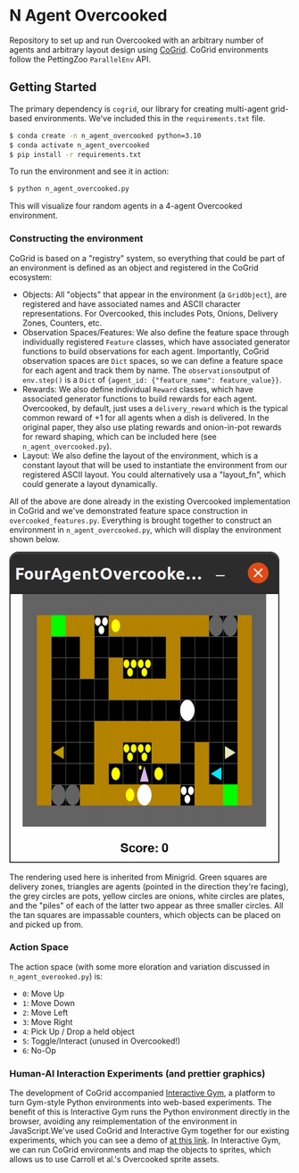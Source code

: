 # N Agent Overcooked


Repository to set up and run Overcooked with an arbitrary number of agents and arbitrary layout design using [CoGrid](https://cogrid.readthedocs.io). CoGrid environments follow the PettingZoo `ParallelEnv` API.


## Getting Started

The primary dependency is `cogrid`, our library for creating multi-agent grid-based environments. We've included this in the `requirements.txt` file.

```bash
$ conda create -n n_agent_overcooked python=3.10
$ conda activate n_agent_overcooked
$ pip install -r requirements.txt
```

To run the environment and see it in action:

```bash
$ python n_agent_overcooked.py
```

This will visualize four random agents in a 4-agent Overcooked environment.

### Constructing the environment

CoGrid is based on a "registry" system, so everything
that could be part of an environment is defined as an object and registered in the CoGrid ecosystem:

- Objects: All "objects" that appear in the environment (a `GridObject`), are registered and have associated names and ASCII character representations. For Overcooked, this includes Pots, Onions, Delivery Zones,
Counters, etc. 
- Observation Spaces/Features: We also define the feature space through individually registered `Feature` classes, which have 
associated generator functions to build observations for each agent. Importantly, CoGrid observation spaces are `Dict` spaces, so we can define a feature space for each agent and track them by name. The `observations`output of `env.step()` is a `Dict` of `{agent_id: {"feature_name": feature_value}}`.
- Rewards: We also define individual `Reward` classes, which have associated generator functions to build rewards for each agent. Overcooked, by default, just uses a `delivery_reward` which is the typical common reward of +1 for all agents when a dish is delivered. In the original paper, they also use plating rewards and onion-in-pot rewards for reward shaping, which can be included here (see `n_agent_overcooked.py`). 
- Layout: We also define the layout of the environment, which is a constant layout that will be used to instantiate the environment from our registered ASCII layout. You could alternatively usa a "layout_fn", which could generate a layout dynamically.


All of the above are done already in the existing Overcooked implementation in CoGrid and we've demonstrated feature space construction in `overcooked_features.py`. Everything is brought together to construct an environment in `n_agent_overcooked.py`, which will display the environment shown below.

![4-agent Overcooked environment](_assets/env_image.png)

The rendering used here is inherited from Minigrid. Green squares are delivery zones, triangles are agents (pointed in the direction they're facing), the grey circles are pots, yellow circles are onions, white circles are plates, and the "piles" of each of the latter two appear as three smaller circles. All the tan squares are impassable counters, which objects can be placed on and picked up from.


### Action Space

The action space (with some more eloration and variation discussed in `n_agent_overooked.py`) is:

- `0`: Move Up
- `1`: Move Down
- `2`: Move Left
- `3`: Move Right
- `4`: Pick Up / Drop a held object
- `5`: Toggle/Interact (unused in Overcooked!)
- `6`: No-Op


### Human-AI Interaction Experiments (and prettier graphics)

The development of CoGrid accompanied [Interactive Gym](https://interactive-gym.readthedocs.io), a platform to turn Gym-style Python environments into web-based experiments. The benefit of this is Interactive Gym runs the Python environment directly in the browser, avoiding any reimplementation of the environment in JavaScript.We've used CoGrid and Interactive Gym together for our existing experiments, which you can see a demo of [at this link](http://janus.hss.cmu.edu:5704/). In Interactive Gym, we can run CoGrid environments and map the objects to sprites, which allows us to use Carroll et al.'s Overcooked sprite assets. 